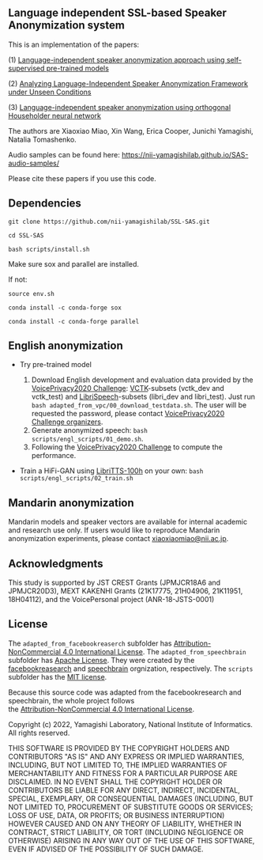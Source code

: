 ## Language independent SSL-based Speaker Anonymization system
This is an implementation of the papers:

(1) [Language-independent speaker anonymization approach using self-supervised pre-trained models](https://arxiv.org/abs/2202.13097) 

(2) [Analyzing Language-Independent Speaker Anonymization Framework under Unseen Conditions](https://arxiv.org/abs/2203.14834) 

(3) [Language-independent speaker anonymization using orthogonal Householder neural network](https://arxiv.org/abs/2305.18823)

The authors are Xiaoxiao Miao, Xin Wang, Erica Cooper, Junichi Yamagishi, Natalia Tomashenko.




Audio samples can be found here:  https://nii-yamagishilab.github.io/SAS-audio-samples/

Please cite these papers if you use this code.

## Dependencies
`git clone https://github.com/nii-yamagishilab/SSL-SAS.git`

`cd SSL-SAS`

`bash scripts/install.sh`

Make sure sox and parallel are installed. 

If not: 

`source env.sh`

`conda install -c conda-forge sox`

`conda install -c conda-forge parallel`

## 





## English anonymization

- Try pre-trained model

     1. Download English development and evaluation data provided by the [VoicePrivacy2020 Challenge](https://github.com/Voice-Privacy-Challenge/Voice-Privacy-Challenge-2020): [VCTK](https://datashare.ed.ac.uk/handle/10283/3443)-subsets (vctk_dev and vctk_test) and [LibriSpeech](http://www.openslr.org/12/)-subsets (libri_dev and libri_test). Just run `bash adapted_from_vpc/00_download_testdata.sh`. The user will be requested the password, please contact [VoicePrivacy2020 Challenge organizers](https://github.com/Voice-Privacy-Challenge/Voice-Privacy-Challenge-2020).
     2. Generate anonymized speech: `bash scripts/engl_scripts/01_demo.sh`.
     3. Following the [VoicePrivacy2020 Challenge](https://github.com/Voice-Privacy-Challenge/Voice-Privacy-Challenge-2020) to compute the performance.
 
- Train a HiFi-GAN using [LibriTTS-100h](https://www.openslr.org/60/) on your own: `bash scripts/engl_scripts/02_train.sh`

## Mandarin anonymization
Mandarin models and speaker vectors are available for internal academic and research use only. If users would like to reproduce Mandarin anonymization experiments, please contact xiaoxiaomiao@nii.ac.jp. 

## Acknowledgments
This study is supported by JST CREST Grants (JPMJCR18A6 and JPMJCR20D3), MEXT KAKENHI Grants (21K17775, 21H04906, 21K11951, 18H04112), and the VoicePersonal project (ANR-18-JSTS-0001)

## License

The `adapted_from_facebookreaserch` subfolder has [Attribution-NonCommercial 4.0 International License](https://github.com/nii-yamagishilab/SSL-SAS/blob/main/adapted_from_facebookresearch/LICENSE). The `adapted_from_speechbrain` subfolder has [Apache License](https://github.com/nii-yamagishilab/SSL-SAS/blob/main/adapted_from_speechbrain/LICENSE). They were created by the [facebookreasearch](https://github.com/facebookresearch/speech-resynthesis/blob/main) and [speechbrain](https://github.com/speechbrain/speechbrain) orgnization, respectively. The `scripts` subfolder has the [MIT license](https://github.com/nii-yamagishilab/SSL-SAS/blob/main/scripts/LICENSE).

Because this source code was adapted from the facebookresearch and speechbrain, the whole project follows  
the [Attribution-NonCommercial 4.0 International License](https://github.com/nii-yamagishilab/SSL-SAS/blob/main/adapted_from_facebookresearch/LICENSE).

Copyright (c) 2022, Yamagishi Laboratory, National Institute of Informatics.
All rights reserved.

THIS SOFTWARE IS PROVIDED BY THE COPYRIGHT HOLDERS AND CONTRIBUTORS "AS IS" AND ANY EXPRESS OR IMPLIED WARRANTIES, INCLUDING, BUT NOT LIMITED TO, THE IMPLIED WARRANTIES OF MERCHANTABILITY AND FITNESS FOR A PARTICULAR PURPOSE ARE DISCLAIMED. IN NO EVENT SHALL THE COPYRIGHT HOLDER OR CONTRIBUTORS BE LIABLE FOR ANY DIRECT, INDIRECT, INCIDENTAL, SPECIAL, EXEMPLARY, OR CONSEQUENTIAL DAMAGES (INCLUDING, BUT NOT LIMITED TO, PROCUREMENT OF SUBSTITUTE GOODS OR SERVICES; LOSS OF USE, DATA, OR PROFITS; OR BUSINESS INTERRUPTION) HOWEVER CAUSED AND ON ANY THEORY OF LIABILITY, WHETHER IN CONTRACT, STRICT LIABILITY, OR TORT (INCLUDING NEGLIGENCE OR OTHERWISE) ARISING IN ANY WAY OUT OF THE USE OF THIS SOFTWARE, EVEN IF ADVISED OF THE POSSIBILITY OF SUCH DAMAGE.



